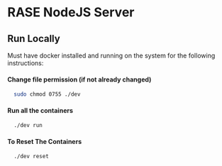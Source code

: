 # RASE NodeJS Server

## Run Locally

Must have docker installed and running on the system for the following instructions:


#### Change file permission (if not already changed)

```bash
  sudo chmod 0755 ./dev
```

#### Run all the containers

```bash
  ./dev run
```

#### To Reset The Containers

```bash
  ./dev reset
```
